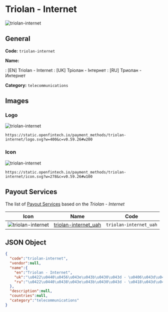
# Triolan - Internet 
![triolan-internet](https://static.openfintech.io/payment_methods/triolan-internet/logo.svg?w=400&c=v0.59.26#w200)  

## General 
**Code:** `triolan-internet` 
 
**Name:** 
 
:	[EN] Triolan - Internet 
:	[UK] Тріолан - Інтернет 
:	[RU] Триолан - Интернет 
 
**Category:** `telecommunications` 
 

## Images 

### Logo 
![triolan-internet](https://static.openfintech.io/payment_methods/triolan-internet/logo.svg?w=400&c=v0.59.26#w200)  

```
https://static.openfintech.io/payment_methods/triolan-internet/logo.svg?w=400&c=v0.59.26#w200
```  

### Icon 
![triolan-internet](https://static.openfintech.io/payment_methods/triolan-internet/icon.svg?w=278&c=v0.59.26#w100)  

```
https://static.openfintech.io/payment_methods/triolan-internet/icon.svg?w=278&c=v0.59.26#w100
```  

## Payout Services 
 
The list of [Payout Services](/payout-services/) based on the _Triolan - Internet_ 

|Icon|Name|Code| 
|:---:|:---:|:---:| 
|![triolan-internet](https://static.openfintech.io/payout_methods/triolan-internet/icon.png?w=278&c=v0.59.26#w40) |[triolan-internet_uah](/payout-services/triolan-internet_uah/)|`triolan-internet_uah`| 
 

## JSON Object 

```json
{
  "code":"triolan-internet",
  "vendor":null,
  "name":{
    "en":"Triolan - Internet",
    "uk":"\u0422\u0440\u0456\u043e\u043b\u0430\u043d - \u0406\u043d\u0442\u0435\u0440\u043d\u0435\u0442",
    "ru":"\u0422\u0440\u0438\u043e\u043b\u0430\u043d - \u0418\u043d\u0442\u0435\u0440\u043d\u0435\u0442"
  },
  "description":null,
  "countries":null,
  "category":"telecommunications"
}
```  
